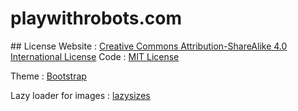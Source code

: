 # playwithrobots.com
##<a name="license"></a> License
Website : [Creative Commons Attribution-ShareAlike 4.0 International License](http://creativecommons.org/licenses/by-sa/4.0/)
Code : [MIT License](http://opensource.org/licenses/MIT)

Theme : [Bootstrap](http://getbootstrap.com/)

Lazy loader for images : [lazysizes](https://github.com/aFarkas/lazysizes/)
